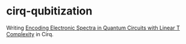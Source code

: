 # cirq-qubitization

Writing [Encoding Electronic Spectra in Quantum Circuits with Linear T Complexity](https://arxiv.org/abs/1805.03662)
in Cirq.
